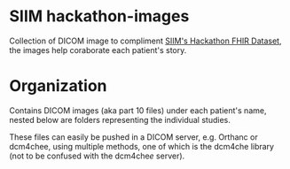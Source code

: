 # SIIM hackathon-images
Collection of DICOM image to compliment [SIIM's Hackathon FHIR Dataset](https://github.com/ImagingInformatics/hackathon-dataset), the images help coraborate each patient's story.

# Organization
Contains DICOM images (aka part 10 files) under each patient's name, nested below are folders representing the individual studies.

These files can easily be pushed in a DICOM server, e.g. Orthanc or dcm4chee, using multiple methods, one of which is the dcm4che library (not to be confused with the dcm4che*e* server).

